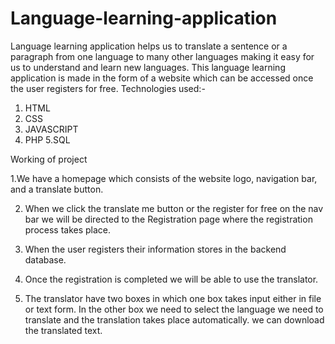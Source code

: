 # Language-learning-application
 Language learning application helps us to translate a sentence or a paragraph from one language to many other languages making it easy for us to understand and learn new languages.
This language learning application is made in the form of a website which can be accessed once the user registers for free.
Technologies used:-
1. HTML
2. CSS
3. JAVASCRIPT
4. PHP
5.SQL

Working of project

1.We have a homepage which consists of the website logo, navigation bar, and a translate button.

2. When we click the translate me button or the register for free on the nav bar we will be directed to the Registration page where the registration process takes place.

3. When the user registers their information stores in the backend database.

4. Once the registration is completed we will be able to use the translator.

5. The translator have two boxes in which one box takes input either in file or text form. In the other box we need to select the language we need to translate and the translation takes place automatically. we can download the translated text.
